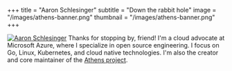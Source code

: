 +++
title = "Aaron Schlesinger"
subtitle = "Down the rabbit hole"
image = "/images/athens-banner.png"
thumbnail = "/images/athens-banner.png"
+++

[![Aaron Schlesinger](/images/go-functional-gopher.png)](https://arschles.com)
Thanks for stopping by, friend! I'm a cloud advocate at Microsoft Azure, where I specialize in open source engineering. I focus on Go, Linux, Kubernetes, and cloud native technologies. I'm also the creator and core maintainer of the [Athens project](https://docs.gomods.io).